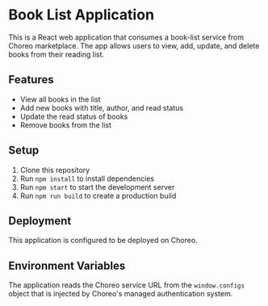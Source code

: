 # Book List Application

This is a React web application that consumes a book-list service from Choreo marketplace. The app allows users to view, add, update, and delete books from their reading list.

## Features

- View all books in the list
- Add new books with title, author, and read status
- Update the read status of books
- Remove books from the list

## Setup

1. Clone this repository
2. Run `npm install` to install dependencies
3. Run `npm start` to start the development server
4. Run `npm run build` to create a production build

## Deployment

This application is configured to be deployed on Choreo.

## Environment Variables

The application reads the Choreo service URL from the `window.configs` object that is injected by Choreo's managed authentication system.
